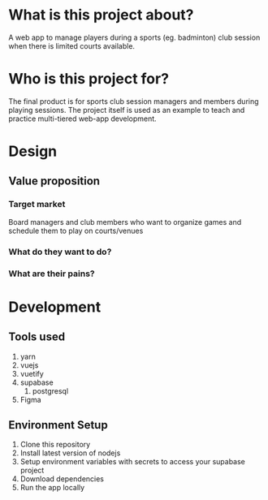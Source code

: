 # What is this project about?

A web app to manage players during a sports (eg. badminton) club session when there is limited courts available.

# Who is this project for?

The final product is for sports club session managers and members during playing sessions.
The project itself is used as an example to teach and practice multi-tiered web-app development.

# Design

## Value proposition

### Target market

Board managers and club members who want to organize games and schedule them to play on courts/venues

### What do they want to do?

### What are their pains?

# Development

## Tools used

1. yarn
2. vuejs
3. vuetify
4. supabase
   1. postgresql
5. Figma

## Environment Setup

1. Clone this repository
2. Install latest version of nodejs
3. Setup environment variables with secrets to access your supabase project
4. Download dependencies
5. Run the app locally
